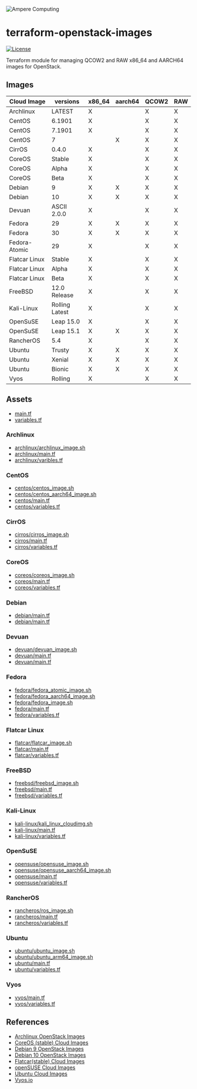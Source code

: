![Ampere Computing](https://avatars2.githubusercontent.com/u/34519842?s=400&u=1d29afaac44f477cbb0226139ec83f73faefe154&v=4)

# terraform-openstack-images

[![License](https://img.shields.io/badge/License-Apache%202.0-blue.svg)](https://opensource.org/licenses/Apache-2.0)

Terraform module for managing QCOW2 and RAW x86_64 and AARCH64 images for OpenStack.


## Images 

| Cloud Image | versions | x86_64 | aarch64 | QCOW2 | RAW |
| ------------------- | --- | ---| ---| ----- | --- |
| Archlinux | LATEST | X | | X | X |
| CentOS | 6.1901 | X | | X | X |
| CentOS | 7.1901 | X | | X  | X |
| CentOS | 7 | | X  | X  | X |
| CirrOS | 0.4.0 | X | | X | X |
| CoreOS | Stable | X | | X | X |
| CoreOS | Alpha | X | | X | X |
| CoreOS | Beta | X | | X | X |
| Debian | 9 | X | X | X | X |
| Debian | 10 | X | X | X | X |
| Devuan | ASCII 2.0.0 | X | | X | X |
| Fedora | 29 | X | X | X | X |
| Fedora | 30 | X | X | X | X |
| Fedora-Atomic | 29 | X | | X | X | 
| Flatcar Linux | Stable | X | | X | X |
| Flatcar Linux | Alpha | X | | X | X |
| Flatcar Linux | Beta | X | | X | X |
| FreeBSD | 12.0 Release | X | | X | X |
| Kali-Linux | Rolling Latest| X | | X | X |
| OpenSuSE | Leap 15.0 |X | | X | X |
| OpenSuSE | Leap 15.1 |X | X | X | X |
| RancherOS | 5.4 | X | | X | X |
| Ubuntu | Trusty | X | X | X | X |
| Ubuntu | Xenial | X | X | X | X |
| Ubuntu | Bionic | X | X | X | X |
| Vyos | Rolling | X | | X | X |

## Assets

* [main.tf](main.tf) 
* [variables.tf](variables.tf) 

### Archlinux

* [archlinux/archlinux_image.sh](archlinux/archlinux_image.sh)
* [archlinux/main.tf](archlinux/main.tf)
* [archlinux/varibles.tf](archlinux/variables.tf)

### CentOS

* [centos/centos_image.sh](centos/centos_image.sh)
* [centos/centos_aarch64_image.sh](centos/centos_aarch64_image.sh)
* [centos/main.tf](centos/main.tf)
* [centos/variables.tf](centos/varibles.tf)

### CirrOS

* [cirros/cirros_image.sh](cirros/cirros_image.sh)
* [cirros/main.tf](cirros/main.tf)
* [cirros/variables.tf](cirros/variables.tf)

### CoreOS

* [coreos/coreos_image.sh](coreos/coreos_image.sh)
* [coreos/main.tf](coreos/main.tf)
* [coreos/variables.tf](coreos/variables.tf)

### Debian

* [debian/main.tf](debian/main.tf)
* [debian/main.tf](debian/variables.tf)

### Devuan

* [devuan/devuan_image.sh](devuan/devuan_image.sh)
* [devuan/main.tf](devuan/main.tf)
* [devuan/main.tf](devuan/variables.tf)

### Fedora

* [fedora/fedora_atomic_image.sh](fedora/fedora_atomic_image.sh)
* [fedora/fedora_aarch64_image.sh](fedora/fedora_aarch64_server_image.sh)
* [fedora/fedora_image.sh](fedora/fedora_image.sh)
* [fedora/main.tf](fedora/main.tf)
* [fedora/variables.tf](fedora/variables.tf)

### Flatcar Linux

* [flatcar/flatcar_image.sh](flatcar/flatcar_image.sh)
* [flatcar/main.tf](flatcar/main.tf)
* [flatcar/variables.tf](flatcar/variables.tf)

### FreeBSD

* [freebsd/freebsd_image.sh](freebsd_image.sh)
* [freebsd/main.tf](freebsd/main.tf)
* [freebsd/variables.tf](freebsd/variables.tf)

### Kali-Linux

* [kali-linux/kali_linux_cloudimg.sh](kali-linux/kali_linux_cloudimg.sh)
* [kali-linux/main.tf](kali-linux/main.tf)
* [kali-linux/variables.tf](kali-linux/variables.tf)

### OpenSuSE

* [opensuse/opensuse_image.sh](opensuse/opensuse_image.sh)
* [opensuse/opensuse_aarch64_image.sh](opensuse/opensuse_aarch64_image.sh)
* [opensuse/main.tf](opensuse/main.tf)
* [opensuse/variables.tf](opensuse/variables.tf)

### RancherOS

* [rancheros/ros_image.sh](rancheros/ros_image.sh)
* [rancheros/main.tf](rancheros/main.tf)
* [rancheros/variables.tf](rancheros/variables.tf)

### Ubuntu

* [ubuntu/ubuntu_image.sh](ubuntu/ubuntu_image.sh)
* [ubuntu/ubuntu_arm64_image.sh](ubuntu/ubuntu_arm64_image.sh)
* [ubuntu/main.tf](ubuntu/main.tf)
* [ubuntu/variables.tf](ubuntu/variables.tf)

### Vyos

* [vyos/main.tf](vyos/main.tf)
* [vyos/variables.tf](vyos/variables.tf)

## References

* [Archlinux OpenStack Images](https://linuximages.de/openstack/arch/)
* [CoreOS (stable) Cloud Images](https://stable.release.core-os.net/amd64-usr/current)
* [Debian 9 OpenStack Images](https://cdimage.debian.org/cdimage/openstack/current-9/)
* [Debian 10 OpenStack Images](https://cdimage.debian.org/cdimage/openstack/current-10/)
* [Flatcar(stable) Cloud Images](https://stable.release.flatcar-linux.net/amd64-usr/current)
* [openSUSE Cloud Images](http://download.opensuse.org/repositories/Cloud:/Images:/)
* [Ubuntu Cloud Images](https://cloud-images.ubuntu.com/daily/server/)
* [Vyos.io](https://vyos.io)
